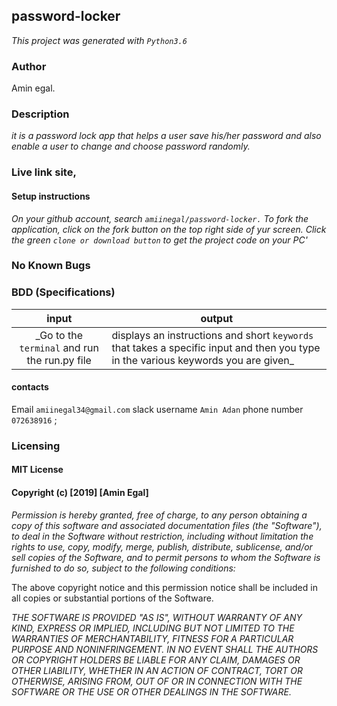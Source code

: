 ## password-locker
_This project was generated with `Python3.6`_

### Author
Amin egal.

### Description
_it is a password lock app that helps a user save his/her password and also enable a user to change and choose password randomly._

### Live link site,
#### Setup instructions
_On your github account, search `amiinegal/password-locker.` To fork the application, click on the fork button on the top right side of yur screen. Click the green `clone or download button` to get the project code on your PC'_


### No Known Bugs
### BDD (Specifications)
| input | output  |
|:-:|---|
| _Go to the `terminal` and run the run.py file  |displays an instructions and short `keywords` that takes a specific input and then you type in the various keywords you are given_   |

#### contacts
Email `amiinegal34@gmail.com` slack username `Amin Adan` phone number `072638916` ;

### Licensing
#### MIT License
#### Copyright (c) [2019] [Amin Egal]
_Permission is hereby granted, free of charge, to any person obtaining a copy of this software and associated documentation files (the "Software"), to deal in the Software without restriction, including without limitation the rights to use, copy, modify, merge, publish, distribute, sublicense, and/or sell copies of the Software, and to permit persons to whom the Software is furnished to do so, subject to the following conditions:_

The above copyright notice and this permission notice shall be included in all copies or substantial portions of the Software.

_THE SOFTWARE IS PROVIDED "AS IS", WITHOUT WARRANTY OF ANY KIND, EXPRESS OR IMPLIED, INCLUDING BUT NOT LIMITED TO THE WARRANTIES OF MERCHANTABILITY, FITNESS FOR A PARTICULAR PURPOSE AND NONINFRINGEMENT. IN NO EVENT SHALL THE AUTHORS OR COPYRIGHT HOLDERS BE LIABLE FOR ANY CLAIM, DAMAGES OR OTHER LIABILITY, WHETHER IN AN ACTION OF CONTRACT, TORT OR OTHERWISE, ARISING FROM, OUT OF OR IN CONNECTION WITH THE SOFTWARE OR THE USE OR OTHER DEALINGS IN THE SOFTWARE._